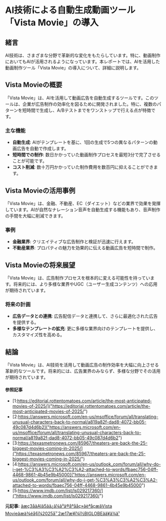 # AI技術による自動生成動画ツール「Vista Movie」の導入

## 緒言

AI技術は、さまざまな分野で革新的な変化をもたらしています。特に、動画制作においてもAIが活用されるようになっています。本レポートでは、AIを活用した動画制作ツール「Vista Movie」の導入について、詳細に説明します。

## Vista Movieの概要

「Vista Movie」は、AIを活用して動画広告を自動生成するツールです。このツールは、企業が広告制作の効率化を図るために開発されました。特に、複数のパターンを短時間で生成し、A/Bテストまでをワンストップで行える点が特徴です。

### 主な機能

- **自動生成**: AIがテンプレートを基に、1回の生成で5つの異なるパターンの動画広告を自動で作成します。
- **短時間での制作**: 数日かかっていた動画制作プロセスを最短3分で完了させることが可能です。
- **コスト削減**: 数十万円かかっていた制作費用を数百円に抑えることができます。

## Vista Movieの活用事例

「Vista Movie」は、金融、不動産、EC（ダイエット）などの業界で効果を発揮しています。AIが自然なナレーション音声を自動生成する機能もあり、音声制作の手間を大幅に削減できます。

### 事例

- **金融業界**: クリエイティブな広告制作と検証が迅速に行えます。
- **不動産業界**: プロパティの魅力を効果的に伝える動画広告を短時間で制作。

## Vista Movieの将来展望

「Vista Movie」は、広告制作プロセスを根本的に変える可能性を持っています。将来的には、より多様な業界やUGC（ユーザー生成コンテンツ）への応用が期待されています。

### 将来の計画

- **広告データとの連携**: 広告配信データと連携して、さらに最適化された広告を提供する。
- **多様なテンプレートの拡充**: 更に多様な業界向けのテンプレートを提供し、カスタマイズ性を高める。

## 結論

「Vista Movie」は、AI技術を活用して動画広告の制作効率を大幅に向上させる革新的なツールです。将来的には、広告業界のみならず、多様な分野でその活用が期待されています。

#### 参照記事
- [1:https://editorial.rottentomatoes.com/article/the-most-anticipated-movies-of-2025/]("https://editorial.rottentomatoes.com/article/the-most-anticipated-movies-of-2025/")
- [2:https://answers.microsoft.com/en-us/msoffice/forum/all/translating-unusual-characters-back-to-normal/a819a82f-dad8-4072-bb05-49c087d4d6b2]("https://answers.microsoft.com/en-us/msoffice/forum/all/translating-unusual-characters-back-to-normal/a819a82f-dad8-4072-bb05-49c087d4d6b2")
- [3:https://texasmetronews.com/85967/theaters-are-back-the-25-biggest-movies-coming-in-2025/]("https://texasmetronews.com/85967/theaters-are-back-the-25-biggest-movies-coming-in-2025/")
- [4:https://answers.microsoft.com/en-us/outlook_com/forum/all/why-do-i-get-%C3%A3%C3%A2%C3%A2-attached-to-words/fbaec756-04ff-4468-9861-4b45e9b45000]("https://answers.microsoft.com/en-us/outlook_com/forum/all/why-do-i-get-%C3%A3%C3%A2%C3%A2-attached-to-words/fbaec756-04ff-4468-9861-4b45e9b45000")
- [5:https://www.imdb.com/list/ls029217360/]("https://www.imdb.com/list/ls029217360/")


**元記事:** [ãæç­3åãAIã5ãã¿ã¼ã³ã®åºååç»ãèªåçæãVista Movieãæä¾éå§ï¼2025å¹´2æ17æ¥ï¼ï½BIGLOBEãã¥ã¼ã¹](https://news.biglobe.ne.jp/economy/0217/prt_250217_2401463850.html)